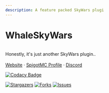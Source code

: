 ```yaml
---
description: A feature packed SkyWars plugi
---
```


# WhaleSkyWars

<figure><img src="https://urmom.wants-to.party/whaleskywars.png" alt=""><figcaption></figcaption></figure>

Honestly, it's just another SkyWars plugin..\
\
[Website](https://jsutreddy.tech) · [SpigotMC Profile](https://www.spigotmc.org/members/justreddy.860803/) · [Discord](https://discord.gg/x2tEZcShKn)

[![Codacy Badge](https://app.codacy.com/project/badge/Grade/a2fbd5acea474fd58bc896503d0aa140)](https://app.codacy.com/gh/JustReddy7397/WhaleSkyWars/dashboard?utm_source=gh\&utm_medium=referral\&utm_content=\&utm_campaign=Badge_grade)

[![Stargazers](https://img.shields.io/github/stars/JustReddy7397/WhaleSkyWars.svg?style=for-the-badge)](https://github.com/JustReddy7397/WhaleSkyWars/stargazers) [![Forks](https://img.shields.io/github/forks/JustReddy7397/WhaleSkyWars.svg?style=for-the-badge)](https://github.com/JustReddy7397/WhaleSkyWars/network/members) [![Issues](https://img.shields.io/github/issues/JustReddy7397/WhaleSkyWars.svg?style=for-the-badge)](https://github.com/JustReddy7397/WhaleSkyWars/issues)

